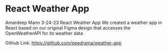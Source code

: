 # React Weather App

Amardeep Mann
3-24-23
React Weather App
We created a weather app in React based on our original Figma design that accesses the OpenWeatherAPI for its weather data

Github Link: https://github.com/peedrama/weather-app